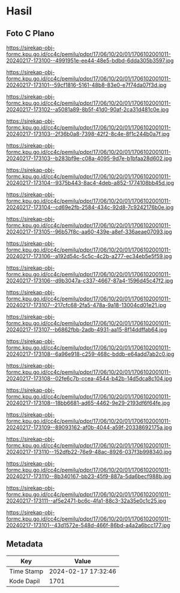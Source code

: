 # Hasil

## Foto C Plano

https://sirekap-obj-formc.kpu.go.id/cc4c/pemilu/pdpr/17/06/10/20/01/1706102001011-20240217-173100--4991951e-ee44-48e5-bdbd-6dda305b3597.jpg

https://sirekap-obj-formc.kpu.go.id/cc4c/pemilu/pdpr/17/06/10/20/01/1706102001011-20240217-173101--59cf1816-5161-48b8-83e0-e7f74da07f3d.jpg

https://sirekap-obj-formc.kpu.go.id/cc4c/pemilu/pdpr/17/06/10/20/01/1706102001011-20240217-173102--a5081a89-8b5f-41d0-90af-2ca31d481c0e.jpg

https://sirekap-obj-formc.kpu.go.id/cc4c/pemilu/pdpr/17/06/10/20/01/1706102001011-20240217-173103--2f36b0a8-7398-42f2-8c4e-8f1c244b0a7f.jpg

https://sirekap-obj-formc.kpu.go.id/cc4c/pemilu/pdpr/17/06/10/20/01/1706102001011-20240217-173103--b283bf9e-c08a-4095-9d7e-b1bfaa28d602.jpg

https://sirekap-obj-formc.kpu.go.id/cc4c/pemilu/pdpr/17/06/10/20/01/1706102001011-20240217-173104--9375b443-8ac4-4deb-a852-1774108bb45d.jpg

https://sirekap-obj-formc.kpu.go.id/cc4c/pemilu/pdpr/17/06/10/20/01/1706102001011-20240217-173104--cd69e2fb-2584-434c-92d8-7c9242176b0e.jpg

https://sirekap-obj-formc.kpu.go.id/cc4c/pemilu/pdpr/17/06/10/20/01/1706102001011-20240217-173105--96b57f8c-aa60-439e-a8ef-336aeae07093.jpg

https://sirekap-obj-formc.kpu.go.id/cc4c/pemilu/pdpr/17/06/10/20/01/1706102001011-20240217-173106--a192d54c-5c5c-4c2b-a277-ec34eb5e5f59.jpg

https://sirekap-obj-formc.kpu.go.id/cc4c/pemilu/pdpr/17/06/10/20/01/1706102001011-20240217-173106--d9b3047a-c337-4667-87a4-1596d45c47f2.jpg

https://sirekap-obj-formc.kpu.go.id/cc4c/pemilu/pdpr/17/06/10/20/01/1706102001011-20240217-173107--217cfc68-2fa5-478a-9a18-13004cd01e21.jpg

https://sirekap-obj-formc.kpu.go.id/cc4c/pemilu/pdpr/17/06/10/20/01/1706102001011-20240217-173107--b6862fbb-2adb-4931-aa15-8f14ddffab64.jpg

https://sirekap-obj-formc.kpu.go.id/cc4c/pemilu/pdpr/17/06/10/20/01/1706102001011-20240217-173108--6a96e918-c259-468c-bddb-e64add7ab2c0.jpg

https://sirekap-obj-formc.kpu.go.id/cc4c/pemilu/pdpr/17/06/10/20/01/1706102001011-20240217-173108--02fe6c7b-ccea-4544-b42b-14d5dca8c104.jpg

https://sirekap-obj-formc.kpu.go.id/cc4c/pemilu/pdpr/17/06/10/20/01/1706102001011-20240217-173108--18bb6681-ad65-4462-9e29-2193df6f64fe.jpg

https://sirekap-obj-formc.kpu.go.id/cc4c/pemilu/pdpr/17/06/10/20/01/1706102001011-20240217-173109--89093162-af0b-4044-a59f-20338692175a.jpg

https://sirekap-obj-formc.kpu.go.id/cc4c/pemilu/pdpr/17/06/10/20/01/1706102001011-20240217-173110--152dfb22-76e9-48ac-8926-037f3b998340.jpg

https://sirekap-obj-formc.kpu.go.id/cc4c/pemilu/pdpr/17/06/10/20/01/1706102001011-20240217-173110--8b340167-bb23-45f9-887a-5da6becf988b.jpg

https://sirekap-obj-formc.kpu.go.id/cc4c/pemilu/pdpr/17/06/10/20/01/1706102001011-20240217-173111--af5e2471-bc6c-4fa1-88c3-32a35e0c1c25.jpg

https://sirekap-obj-formc.kpu.go.id/cc4c/pemilu/pdpr/17/06/10/20/01/1706102001011-20240217-173101--43d1572e-548d-466f-86bd-a4a2a6bcc177.jpg


## Metadata

| Key        | Value               |
| ---------- | ------------------- |
| Time Stamp | 2024-02-17 17:32:46 |
| Kode Dapil | 1701                |



